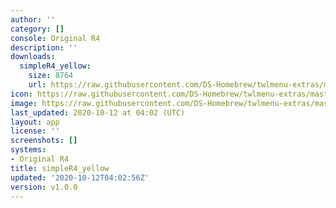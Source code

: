 ```yaml
---
author: ''
category: []
console: Original R4
description: ''
downloads:
  simpleR4_yellow:
    size: 8764
    url: https://raw.githubusercontent.com/DS-Homebrew/twlmenu-extras/master/s/TWiLightMenu/r4menu/themes/simpleR4_yellow.7z
icon: https://raw.githubusercontent.com/DS-Homebrew/twlmenu-extras/master/unistore/icons/r4.png
image: https://raw.githubusercontent.com/DS-Homebrew/twlmenu-extras/master/unistore/icons/r4.png
last_updated: 2020-10-12 at 04:02 (UTC)
layout: app
license: ''
screenshots: []
systems:
- Original R4
title: simpleR4_yellow
updated: '2020-10-12T04:02:56Z'
version: v1.0.0
---
```

